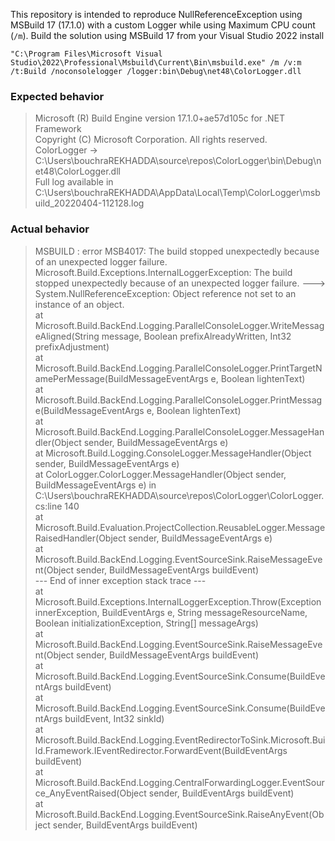 This repository is intended to reproduce NullReferenceException using MSBuild 17 (17.1.0) with a custom Logger while using Maximum CPU count (`/m`).
Build the solution using MSBuild 17 from your Visual Studio 2022 install

`"C:\Program Files\Microsoft Visual Studio\2022\Professional\Msbuild\Current\Bin\msbuild.exe" /m /v:m /t:Build /noconsolelogger /logger:bin\Debug\net48\ColorLogger.dll`

### Expected behavior

>Microsoft (R) Build Engine version 17.1.0+ae57d105c for .NET Framework
<br>Copyright (C) Microsoft Corporation. All rights reserved.
<br>ColorLogger -> C:\Users\bouchraREKHADDA\source\repos\ColorLogger\bin\Debug\net48\ColorLogger.dll
<br>Full log available in C:\Users\bouchraREKHADDA\AppData\Local\Temp\ColorLogger\msbuild_20220404-112128.log

### Actual behavior
>MSBUILD : error MSB4017: The build stopped unexpectedly because of an unexpected logger failure.
<br>Microsoft.Build.Exceptions.InternalLoggerException: The build stopped unexpectedly because of an unexpected logger failure. --->  System.NullReferenceException: Object reference not set to an instance of an object.
<br>   at Microsoft.Build.BackEnd.Logging.ParallelConsoleLogger.WriteMessageAligned(String message, Boolean prefixAlreadyWritten, Int32 prefixAdjustment)
<br>   at Microsoft.Build.BackEnd.Logging.ParallelConsoleLogger.PrintTargetNamePerMessage(BuildMessageEventArgs e, Boolean lightenText)
<br>   at Microsoft.Build.BackEnd.Logging.ParallelConsoleLogger.PrintMessage(BuildMessageEventArgs e, Boolean lightenText)
<br>   at Microsoft.Build.BackEnd.Logging.ParallelConsoleLogger.MessageHandler(Object sender, BuildMessageEventArgs e)
<br>   at Microsoft.Build.Logging.ConsoleLogger.MessageHandler(Object sender, BuildMessageEventArgs e)
<br>   at ColorLogger.ColorLogger.MessageHandler(Object sender, BuildMessageEventArgs e) in C:\Users\bouchraREKHADDA\source\repos\ColorLogger\ColorLogger.cs:line 140
<br>   at Microsoft.Build.Evaluation.ProjectCollection.ReusableLogger.MessageRaisedHandler(Object sender, BuildMessageEventArgs e)
<br>   at Microsoft.Build.BackEnd.Logging.EventSourceSink.RaiseMessageEvent(Object sender, BuildMessageEventArgs buildEvent)
<br>   --- End of inner exception stack trace ---
<br>   at Microsoft.Build.Exceptions.InternalLoggerException.Throw(Exception innerException, BuildEventArgs e, String messageResourceName, Boolean initializationException, String[] messageArgs)
<br>   at Microsoft.Build.BackEnd.Logging.EventSourceSink.RaiseMessageEvent(Object sender, BuildMessageEventArgs buildEvent)
<br>   at Microsoft.Build.BackEnd.Logging.EventSourceSink.Consume(BuildEventArgs buildEvent)
<br>   at Microsoft.Build.BackEnd.Logging.EventSourceSink.Consume(BuildEventArgs buildEvent, Int32 sinkId)
<br>   at Microsoft.Build.BackEnd.Logging.EventRedirectorToSink.Microsoft.Build.Framework.IEventRedirector.ForwardEvent(BuildEventArgs buildEvent)
<br>   at Microsoft.Build.BackEnd.Logging.CentralForwardingLogger.EventSource_AnyEventRaised(Object sender, BuildEventArgs buildEvent)
<br>   at Microsoft.Build.BackEnd.Logging.EventSourceSink.RaiseAnyEvent(Object sender, BuildEventArgs buildEvent)